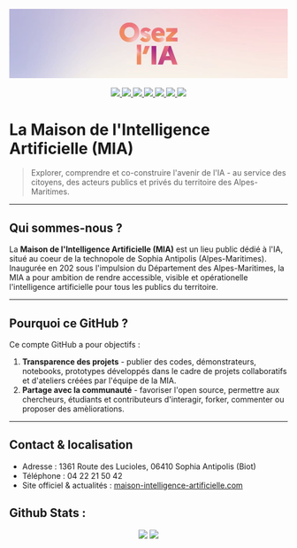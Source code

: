 ![OsezIA](https://github.com/MaisonIA06/MaisonIA06/blob/main/OsezIA.jpg)
<div align="center">
    <p>
        <a href="https://www.maison-intelligence-artificielle.com">
            <img src="https://badgen.net/badge/MIA/MaisonIA06/purple?icon=chrome">
        </a>
        <a href="https://www.linkedin.com/company/maison-de-l-intelligence-artificielle">
            <img src="https://badgen.net/badge/LinkedIn/MaisonIA06/cyan?icon=chrome">
        </a>
        <a href="https://www.instagram.com/maison_ia06">
            <img src="https://badgen.net/badge/Instagram/MaisonIA06/orange?icon=chrome">
        </a>
        <a href="https://www.facebook.com/MaisonAI">
            <img src="https://badgen.net/badge/Facebook/MaisonIA06/blue?icon=chrome">
        </a>
        <a href="https://www.youtube.com/@maison_ia06">
            <img src="https://badgen.net/badge/Youtube/MaisonIA06/red?icon=chrome">
        </a>
        <a href="https://www.x.com/maison_ia">
            <img src="https://badgen.net/badge/X/MaisonIA06/black?icon=chrome">
        </a>
        <a href="https://www.tiktok.com/@maison_ia06">
            <img src="https://badgen.net/badge/TikTok/MaisonIA06/pink?icon=chrom">
        </a>
    </p>
</div>

# La Maison de l'Intelligence Artificielle (MIA)

> Explorer, comprendre et co-construire l'avenir de l'IA - au service des citoyens, des acteurs publics et privés du territoire des Alpes-Maritimes.

---

## Qui sommes-nous ?

La **Maison de l'Intelligence Artificielle (MIA)** est un lieu public dédié à l'IA, situé au coeur de la technopole de Sophia Antipolis (Alpes-Maritimes).
Inaugurée en 202 sous l'impulsion du Département des Alpes-Maritimes, la MIA a pour ambition de rendre accessible, visible et opérationelle l'intelligence artificielle pour tous les publics du territoire.

---

## Pourquoi ce GitHub ?

Ce compte GitHub a pour objectifs :

1. **Transparence des projets** - publier des codes, démonstrateurs, notebooks, prototypes développés dans le cadre de projets collaboratifs et d'ateliers créées par l'équipe de la MIA.
2. **Partage avec la communauté** - favoriser l'open source, permettre aux chercheurs, étudiants et contributeurs d'interagir, forker, commenter ou proposer des amèliorations.

---

## Contact & localisation

- Adresse : 1361 Route des Lucioles, 06410 Sophia Antipolis (Biot)
- Téléphone : 04 22 21 50 42
- Site officiel & actualités : [maison-intelligence-artificielle.com](https://www.maison-intelligence-artificielle.com)

## Github Stats :

<div align="center">
    <img src="https://github-readme-stats.vercel.app/api?username=MaisonIA06&show_icons=true&theme=tokyonight&rank_icon=github">
    <img src="https://github-readme-stats.vercel.app/api/top-langs/?username=MaisonIA06&theme=tokyonight&layout=compact">
</div>